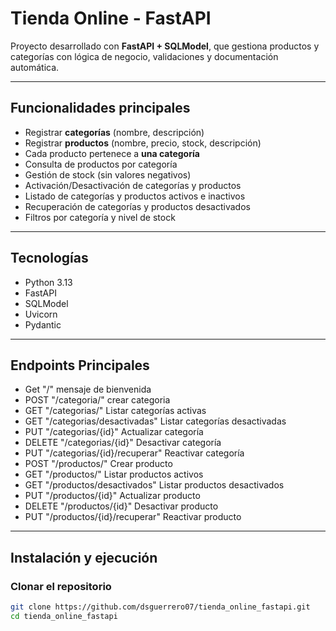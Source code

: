 # Tienda Online - FastAPI

Proyecto desarrollado con **FastAPI + SQLModel**, que gestiona productos y categorías con lógica de negocio, validaciones y documentación automática.

---

## Funcionalidades principales

- Registrar **categorías** (nombre, descripción)
- Registrar **productos** (nombre, precio, stock, descripción)
- Cada producto pertenece a **una categoría**
- Consulta de productos por categoría
- Gestión de stock (sin valores negativos)
- Activación/Desactivación de categorías y productos
- Listado de categorías y productos activos e inactivos
- Recuperación de categorías y productos desactivados
- Filtros por categoría y nivel de stock

---

## Tecnologías

- Python 3.13
- FastAPI
- SQLModel
- Uvicorn
- Pydantic

---

## Endpoints Principales 

- Get "/" mensaje de bienvenida
- POST "/categoria/" crear categoria 
- GET "/categorias/" Listar categorías activas
- GET "/categorias/desactivadas" Listar categorías desactivadas
- PUT "/categorias/{id}" Actualizar categoría
- DELETE "/categorias/{id}" Desactivar categoría
- PUT "/categorias/{id}/recuperar" Reactivar categoría
- POST "/productos/" Crear producto
- GET  "/productos/" Listar productos activos
- GET "/productos/desactivados" Listar productos desactivados
- PUT "/productos/{id}" Actualizar producto
- DELETE "/productos/{id}" Desactivar producto
- PUT "/productos/{id}/recuperar" Reactivar producto

---

##  Instalación y ejecución

###  Clonar el repositorio
```bash
git clone https://github.com/dsguerrero07/tienda_online_fastapi.git
cd tienda_online_fastapi
